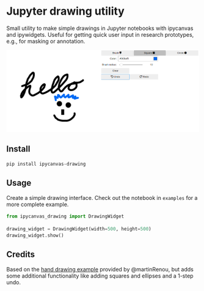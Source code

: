 # Jupyter drawing utility
Small utility to make simple drawings in Jupyter notebooks with ipycanvas and ipywidgets.
Useful for getting quick user input in research prototypes, e.g., for masking or annotation.

![Example usage](img/example_screenshot.png)


## Install
```bash
pip install ipycanvas-drawing
```

## Usage
Create a simple drawing interface. Check out the notebook in `examples` for a more complete example.

```python
from ipycanvas_drawing import DrawingWidget

drawing_widget = DrawingWidget(width=500, height=500)
drawing_widget.show()
```

## Credits
Based on the [hand drawing example](https://github.com/martinRenou/ipycanvas/blob/master/examples/hand_drawing.ipynb) provided by @martinRenou, but adds some additional functionality like adding squares and ellipses and a 1-step undo.
